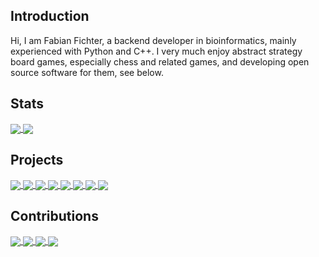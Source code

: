 ## Introduction
Hi, I am Fabian Fichter, a backend developer in bioinformatics, mainly experienced with Python and C++. I very much enjoy abstract strategy board games, especially chess and related games, and developing open source software for them, see below.

## Stats

<a href="https://github.com/ianfab/ianfab">
  <img align="center" src="https://github-readme-stats.vercel.app/api?username=ianfab&show_icons=true&include_all_commits=false&line_height=33&theme=default" />
</a>
<a href="https://coderstats.net/github/#ianfab">
  <img align="center" src="https://github-readme-stats.vercel.app/api/top-langs/?username=ianfab&hide=ruby&theme=default" />
</a>

## Projects
<a href="https://github.com/ianfab/Fairy-Stockfish">
  <img align="center" src="https://github-readme-stats.vercel.app/api/pin/?username=ianfab&repo=Fairy-Stockfish&theme=default_repocard" />
</a>
<a href="https://github.com/ianfab/fishtest">
  <img align="center" src="https://github-readme-stats.vercel.app/api/pin/?username=ianfab&repo=fishtest&theme=default_repocard" />
</a>
<a href="https://github.com/ianfab/variantfishtest">
  <img align="center" src="https://github-readme-stats.vercel.app/api/pin/?username=ianfab&repo=variantfishtest&theme=default_repocard" />
</a>
<a href="https://github.com/ianfab/spsa">
  <img align="center" src="https://github-readme-stats.vercel.app/api/pin/?username=ianfab&repo=spsa&theme=default_repocard" />
</a>
<a href="https://github.com/ianfab/bookgen">
  <img align="center" src="https://github-readme-stats.vercel.app/api/pin/?username=ianfab&repo=bookgen&theme=default_repocard" />
</a>
<a href="https://github.com/ianfab/stockfish.wasm">
  <img align="center" src="https://github-readme-stats.vercel.app/api/pin/?username=ianfab&repo=stockfish.wasm&theme=default_repocard" />
</a>
<a href="https://github.com/ianfab/fairyfishtest">
  <img align="center" src="https://github-readme-stats.vercel.app/api/pin/?username=ianfab&repo=fairyfishtest&theme=default_repocard" />
</a>
<a href="https://github.com/ianfab/fishutils">
  <img align="center" src="https://github-readme-stats.vercel.app/api/pin/?username=ianfab&repo=fishutils&theme=default_repocard" />
</a>


## Contributions
<a href="https://github.com/ddugovic/Stockfish">
  <img align="center" src="https://github-readme-stats.vercel.app/api/pin/?username=ddugovic&repo=Stockfish&show_owner=true&theme=default_repocard" />
</a>
<a href="https://github.com/gbtami/pychess-variants">
  <img align="center" src="https://github-readme-stats.vercel.app/api/pin/?username=gbtami&repo=pychess-variants&show_owner=true&theme=default_repocard" />
</a>
<a href="https://github.com/official-stockfish/Stockfish">
  <img align="center" src="https://github-readme-stats.vercel.app/api/pin/?username=official-stockfish&repo=Stockfish&show_owner=true&theme=default_repocard" />
</a>
<a href="https://github.com/glinscott/fishtest">
  <img align="center" src="https://github-readme-stats.vercel.app/api/pin/?username=glinscott&repo=fishtest&show_owner=true&theme=default_repocard" />
</a>
